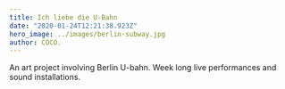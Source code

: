 ```yaml
---
title: Ich liebe die U-Bahn
date: "2020-01-24T12:21:38.923Z"
hero_image: ../images/berlin-subway.jpg
author: COCO.
---
```


An art project involving Berlin U-bahn. Week long live performances and sound installations.
